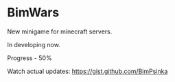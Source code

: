# BimWars
New minigame for minecraft servers.

In developing now.

Progress - 50%

Watch actual updates: https://gist.github.com/BimPsinka
